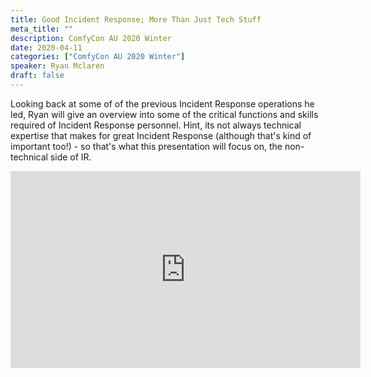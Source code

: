 ```yaml
---
title: Good Incident Response; More Than Just Tech Stuff
meta_title: ""
description: ComfyCon AU 2020 Winter
date: 2020-04-11
categories: ["ComfyCon AU 2020 Winter"]
speaker: Ryan Mclaren
draft: false
---
```

Looking back at some of of the previous Incident Response operations he led, Ryan will give an overview into some of the critical functions and skills required of Incident Response personnel. Hint, its not always technical expertise that makes for great Incident Response (although that's kind of important too!) - so that's what this presentation will focus on, the non-technical side of IR.

<iframe width="560" height="315" src="https://www.youtube.com/embed/TFIlscQTC7Y?si=2ghGFT8sJm-e0mfO" title="YouTube video player" frameborder="0" allow="accelerometer; autoplay; clipboard-write; encrypted-media; gyroscope; picture-in-picture; web-share" allowfullscreen></iframe>
